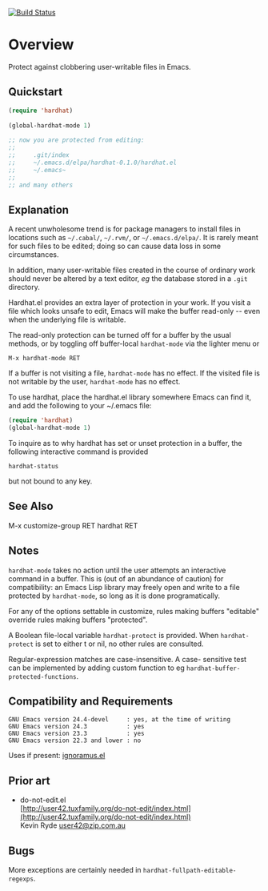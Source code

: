 [![Build Status](https://secure.travis-ci.org/rolandwalker/hardhat.png?branch=master)](http://travis-ci.org/rolandwalker/hardhat)

Overview
========

Protect against clobbering user-writable files in Emacs.

Quickstart
----------

```lisp
(require 'hardhat)
 
(global-hardhat-mode 1)
 
;; now you are protected from editing:
;;
;;     .git/index
;;     ~/.emacs.d/elpa/hardhat-0.1.0/hardhat.el
;;     ~/.emacs~
;;
;; and many others
```

Explanation
-----------

A recent unwholesome trend is for package managers to install files
in locations such as `~/.cabal/`, `~/.rvm/`, or `~/.emacs.d/elpa/`.
It is rarely meant for such files to be edited; doing so can cause
data loss in some circumstances.

In addition, many user-writable files created in the course of
ordinary work should never be altered by a text editor, *eg* the
database stored in a `.git` directory.

Hardhat.el provides an extra layer of protection in your work.  If
you visit a file which looks unsafe to edit, Emacs will make the
buffer read-only -- even when the underlying file is writable.

The read-only protection can be turned off for a buffer by the
usual methods, or by toggling off buffer-local `hardhat-mode` via
the lighter menu or

	M-x hardhat-mode RET

If a buffer is not visiting a file, `hardhat-mode` has no effect.
If the visited file is not writable by the user, `hardhat-mode`
has no effect.

To use hardhat, place the hardhat.el library somewhere
Emacs can find it, and add the following to your ~/.emacs file:

```lisp
(require 'hardhat)
(global-hardhat-mode 1)
```

To inquire as to why hardhat has set or unset protection in
a buffer, the following interactive command is provided

	hardhat-status

but not bound to any key.

See Also
--------

M-x customize-group RET hardhat RET

Notes
-----

`hardhat-mode` takes no action until the user attempts an
interactive command in a buffer.  This is (out of an abundance
of caution) for compatibility: an Emacs Lisp library may freely
open and write to a file protected by `hardhat-mode`, so long as
it is done programatically.

For any of the options settable in customize, rules making
buffers "editable" override rules making buffers "protected".

A Boolean file-local variable `hardhat-protect` is provided.
When `hardhat-protect` is set to either t or nil, no other
rules are consulted.

Regular-expression matches are case-insensitive.  A case-
sensitive test can be implemented by adding custom function
to eg `hardhat-buffer-protected-functions`.

Compatibility and Requirements
------------------------------

	GNU Emacs version 24.4-devel     : yes, at the time of writing
	GNU Emacs version 24.3           : yes
	GNU Emacs version 23.3           : yes
	GNU Emacs version 22.3 and lower : no

Uses if present: [ignoramus.el](http://github.com/rolandwalker/ignoramus)

Prior art
---------

* do-not-edit.el  
  [http://user42.tuxfamily.org/do-not-edit/index.html](http://user42.tuxfamily.org/do-not-edit/index.html)  
  Kevin Ryde <user42@zip.com.au>  

Bugs
----

More exceptions are certainly needed in `hardhat-fullpath-editable-regexps`.
